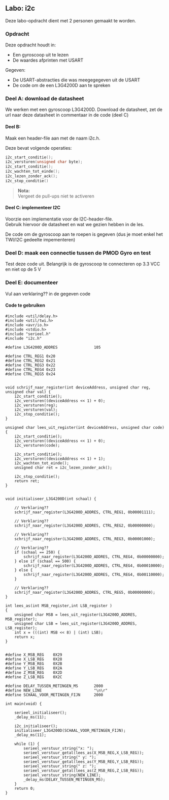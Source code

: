 ## Labo: i2c

Deze labo-opdracht dient met 2 personen gemaakt te worden.

### Opdracht

Deze opdracht houdt in:

* Een gyroscoop uit te lezen
* De waardes afprinten met USART

Gegeven:

* De USART-abstracties die was meegegegeven uit de USART
* De code om de een L3G4200D aan te spreken

### Deel A: download de datasheet

We werken met een gyroscoop L3G4200D.
Download de datasheet, zet de url naar deze datasheet in commentaar in de code (deel C)

#### Deel B:

Maak een header-file aan met de naam i2c.h.

Deze bevat volgende operaties:

```c
i2c_start_conditie();
i2c_versturen(unsigned char byte);
i2c_start_conditie();
i2c_wachten_tot_einde();
i2c_lezen_zonder_ack();
i2c_stop_conditie()
```

> **Nota:**  
> Vergeet de pull-ups niet te activeren

#### Deel C: implementeer I2C

Voorzie een implementatie voor de I2C-header-file.  
Gebruik hiervoor de datasheet en wat we gezien hebben in de les.  

De code om de gyroscoop aan te roepen is gegeven (dus je moet enkel het TWI/I2C gedeelte impementeren)

### Deel D: maak een connectie tussen de PMOD Gyro en test

Test deze code uit.
Belangrijk is de gyroscoop te connecteren op 3.3 VCC en niet op de 5 V

### Deel E: documenteer

Vul aan verklaring?? in de gegeven code


#### Code te gebruiken

```{.c}
#include <util/delay.h>
#include <util/twi.h>
#include <avr/io.h>
#include <stdio.h>
#include "serieel.h"
#include "i2c.h"

#define L3G4200D_ADDRES                105

#define CTRL_REG1 0x20
#define CTRL_REG2 0x21
#define CTRL_REG3 0x22
#define CTRL_REG4 0x23
#define CTRL_REG5 0x24


void schrijf_naar_register(int deviceAddress, unsigned char reg, unsigned char val) {
    i2c_start_conditie();
    i2c_versturen((deviceAddress << 1) + 0);
    i2c_versturen(reg);
    i2c_versturen(val);
    i2c_stop_conditie();
}

unsigned char lees_uit_register(int deviceAddress, unsigned char code) {
    i2c_start_conditie();
    i2c_versturen((deviceAddress << 1) + 0);
    i2c_versturen(code);

    i2c_start_conditie();
    i2c_versturen((deviceAddress << 1) + 1);
    i2c_wachten_tot_einde();
    unsigned char ret = i2c_lezen_zonder_ack();

    i2c_stop_conditie();
    return ret;
}


void initialiseer_L3G4200D(int schaal) {

    // Verklaring??
    schrijf_naar_register(L3G4200D_ADDRES, CTRL_REG1, 0b00001111);

    // Verklaring??
    schrijf_naar_register(L3G4200D_ADDRES, CTRL_REG2, 0b00000000);

    // Verklaring??
    schrijf_naar_register(L3G4200D_ADDRES, CTRL_REG3, 0b00001000);

    // Verklaring??
    if (schaal == 250) {
        schrijf_naar_register(L3G4200D_ADDRES, CTRL_REG4, 0b00000000);
    } else if (schaal == 500) {
        schrijf_naar_register(L3G4200D_ADDRES, CTRL_REG4, 0b00010000);
    } else {
        schrijf_naar_register(L3G4200D_ADDRES, CTRL_REG4, 0b00110000);
    }

    // Verklaring??
    schrijf_naar_register(L3G4200D_ADDRES, CTRL_REG5, 0b00000000);
}

int lees_as(int MSB_register,int LSB_register )
{
    unsigned char MSB = lees_uit_register(L3G4200D_ADDRES, MSB_register);
    unsigned char LSB = lees_uit_register(L3G4200D_ADDRES, LSB_register);
    int x = (((int) MSB << 8) | (int) LSB);
    return x;
}


#define X_MSB_REG    0X29
#define X_LSB_REG    0X28
#define Y_MSB_REG    0X2B
#define Y_LSB_REG    0X2A
#define Z_MSB_REG    0X2D
#define Z_LSB_REG    0X2C

#define DELAY_TUSSEN_METINGEN_MS       2000
#define NEW_LINE                       "\n\r"
#define SCHAAL_VOOR_METINGEN_FIJN      2000

int main(void) {

    serieel_initialiseer();
    _delay_ms(11);

    i2c_initialiseer();
    initialiseer_L3G4200D(SCHAAL_VOOR_METINGEN_FIJN);
    _delay_ms(11);

    while (1) {
        serieel_verstuur_string("x: ");
        serieel_verstuur_getal(lees_as(X_MSB_REG,X_LSB_REG));
        serieel_verstuur_string(" y: ");
        serieel_verstuur_getal(lees_as(Y_MSB_REG,Y_LSB_REG));
        serieel_verstuur_string(" z: ");
        serieel_verstuur_getal(lees_as(Z_MSB_REG,Z_LSB_REG));
        serieel_verstuur_string(NEW_LINE);
        _delay_ms(DELAY_TUSSEN_METINGEN_MS);
    }
    return 0;
}
```

